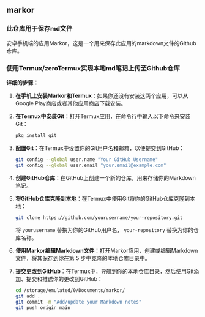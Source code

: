 ## markor
### 此仓库用于保存md文件
安卓手机端的应用Markor，这是一个用来保存此应用的markdown文件的Github仓库。


### 使用Termux/zeroTermux实现本地md笔记上传至Github仓库

**详细的步骤：**

1. **在手机上安装Markor和Termux**：如果你还没有安装这两个应用，可以从Google Play商店或者其他应用商店下载安装。

2. **在Termux中安装Git**：打开Termux应用，在命令行中输入以下命令来安装Git：
   ```bash
   pkg install git
   ```

3. **配置Git**：在Termux中设置你的Git用户名和邮箱，以便提交到GitHub：
   ```bash
   git config --global user.name "Your GitHub Username"
   git config --global user.email "your.email@example.com"
   ```

4. **创建GitHub仓库**：在GitHub上创建一个新的仓库，用来存储你的Markdown笔记。

5. **将GitHub仓库克隆到本地**：在Termux中使用Git将你的GitHub仓库克隆到本地：
   ```bash
   git clone https://github.com/yourusername/your-repository.git
   ```
   将 `yourusername` 替换为你的GitHub用户名， `your-repository` 替换为你的仓库名称。

6. **使用Markor编辑Markdown文件**：打开Markor应用，创建或编辑Markdown文件，将其保存到你在第 5 步中克隆的本地仓库目录中。

7. **提交更改到GitHub**：在Termux中，导航到你的本地仓库目录，然后使用Git添加、提交和推送你的更改到GitHub：
   ```bash
   cd /storage/emulated/0/Documents/markor/
   git add .
   git commit -m "Add/update your Markdown notes"
   git push origin main
   ```